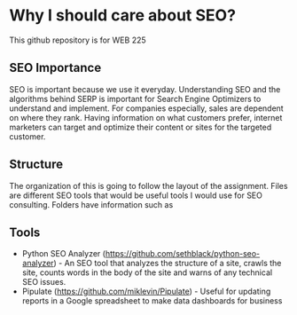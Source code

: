 # Why I should care about SEO?
This github repository is for WEB 225

## SEO Importance

SEO is important because we use it everyday. Understanding SEO and the algorithms behind SERP is important for Search Engine Optimizers to understand and implement. For companies especially, sales are dependent on where they rank. Having information on what customers prefer, internet marketers can target and optimize their content or sites for the targeted customer. 

## Structure

The organization of this is going to follow the layout of the assignment. Files are different SEO tools that would be useful tools I would use for SEO consulting. Folders have information such as 

## Tools

- Python SEO Analyzer (https://github.com/sethblack/python-seo-analyzer) - An SEO tool that analyzes the structure of a site, crawls the site, counts words in the body of the site and warns of any technical SEO issues.
- Pipulate (https://github.com/miklevin/Pipulate) - Useful for updating reports in a Google spreadsheet to make data dashboards for business
